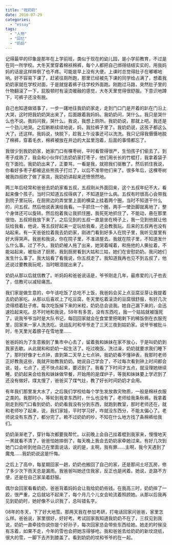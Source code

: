 ```yaml
---
title: "我奶奶"
date: 2010-07-29
categories: 
  - "essay"
tags: 
  - "人物"
  - "回忆"
  - "奶奶"
---
```


记得最早的印象是那年在上学前班，类似于现在的幼儿园，是小学前教育，不过是在同一所学校。大冬天里穿着棉袄棉裤，每个人都把自己绑得结结实实的，用我妈妈的话是这样摔倒了也不疼。可能是早上没有大便，上课时总觉得肚子在嘟嘟地响。好不容易下课了，赶紧往厕所跑，那里已经被先下课的同学给占满了，想着我奶奶家就在学校对面，于是就提着裤子往学校外面跑。刚跑过马路，突然肚子里的什物翻滚了一下，屁股顿时有滚烫暖融的感觉，大冬天里觉得很舒服。下意识地蹲下，可裤子还没有脱。

自己也知道做错事了，一步一躇地往我奶奶家走，走到门口门是开着的趴在门沿上大哭，这时把我奶奶哭出来了，后面跟着我妈妈。我奶奶问，哭什么。我只是哭什么也不说。我妈问我，哭什么。我说，我想上厕所。我奶奶说，那就上吧。我还是一个劲儿地哭。之后断断续续地说，妈，我拉裤子里了。我奶奶说，这孩子都这么大了，还这样。我妈说，快脱下，趁我上午没事还可以洗洗。我只记得我慑慑地脱了棉裤，穿着毛衣，棉裤被放在井边的大盆里泡着，后面的事情都忘了。

我很少到我奶奶家，她家门口有棵枣树，平时看管得很严，生怕孩子们偷去了。到枣子成熟了，我会和小伙伴们去奶奶家打枣子，他们用长长的竹棍打，我拿着袋子在下面捡。我奶奶出来了，正要骂，一看是我，就把我们驱散了。然后抓住我说，你看好多枣子都被这些熊孩子打烂了，以后不准带他们来了。很多年后，这棵枣树被我四叔砍了做了家具，我奶奶讲起来还愤愤然地。

两三年后经常和爸爸去奶奶家看五叔，五叔刚从外面回来，这个五叔年纪不大，看起来像个孩子。当时只知道五叔得病了，不知道是什么病。五叔有时很高心会带我到院子里玩玩，在厨房边的弄堂里上面的横梁上挂着两个圈，当时不知道干什么的，问五叔。然后他说表演给我看。一手抓住一个圈，两手一使劲脚就离地了，整个身体还可以旋转。然后抱着我让我抓住圈，我死死地抓住了，不能动，悬在那里很怕，五叔把我放下来了。之后见到的五叔一直是坐在椅子上，我一见到他就让他玩给我看，他说，等五叔好起来一定玩给我看，还会教我玩。后来的五叔再也没有站起来。有一天爸爸拉着我去奶奶家，刚进门看到好多人在院子里，我听见屋里有好大得哭声。我爸和我说，你在院子里，不准进屋去。我就在院子里，不知道发什么什么事。过了不久，我奶奶被人拖了出来，她哭着喊着，和拖他的人撕扯着，不能站起来，被抬进了厨房。我到厨房看到大姑和三姑，她们在安慰奶奶。我问她们发生什么事了。我大姑看了看我说，你五叔走了。我知道我再也见不到五叔了，他还说过要教我玩呢，当时眼泪就出来了。

奶奶从那以后就信教了。听妈妈和爸爸说话是，爷爷刚走几年，最疼爱的儿子也去了，信教可以减轻痛苦。

我们家是做生意的，中午该吃饭了总吃不上饭，我爸妈会买上点豆腐豆芽让我提着去奶奶家吃。从那以后喜欢上了吃豆腐，冬天里吃着滚烫的豆腐很舒服，有好几次烫得捂着肚子疼。每次吃饭掉下来的米粒，奶奶总会说我。她自己漏下来的，会迅速捡起来吃。总不时地和我说，59年有多苦，没有东西吃，我一个姑姑就被饿死了。说我爷爷当时是大队书记，每回回家就会在食堂里把喝剩下的稀饭倒在衣服兜里，回家来一家人洗洗吃。说战乱时和爷爷走了三天三夜到姑奶家。说爷爷被批斗时，冬天里光着膀子在雪地里……

爸爸妈妈为了生意搬到了集市中心去了，留着我和妹妹在家不放心，于是叫奶奶到我家去歇。从此就和和奶奶一起生活了。吃过晚饭，洗过澡，奶奶就要求我们睡下了，那时好像才七点钟，直到第二天早上七点钟。我奶奶看不懂钟表，我那时老师正好教我这些，我就开始教我奶奶。她说自己学会了，不过每次看到钟上时间都会说，娃，七点了，还不快点起来，要迟到了。我看了下时间才五点，就没理她继续睡。奶奶起来会给我和妹妹做早餐，开始用的是煤炉子，等我和妹妹要上学迟到了还没有做好。煤太慢了，爸爸买了煤气灶，教了好长时间奶奶才会用。

有年我们那里发大水了，之后我们学校给每个学生发放救灾物质，一般是棉袄衣服之类的。我那时小，等轮到我拿东西时，什么也没有了，老师给我条秋裤。我拿着刚走到校门口看到奶奶，奶奶看我没有分到东西，就跑到教室，那时老师还在，就和老师吵了起来，说，我们家娃，平时学习好，咋就没东西分，不能太偏心了。老师说没有东西了，都分完了。赖不过奶奶的吵，不知在什么地方找了条棉裤给我们。

奶奶渐渐老了，穿针每次都要我帮忙。以前晚上会自己拄着棍到我家来，慢慢地天一黑就看不清了，爸爸怕她摔倒了，每天晚上我会去奶奶家牵她过来。有好几次到她门口会听到他自己在里面说话，说的是，主啊，我有罪……主啊，我今天遇到了魔鬼……我奶奶说这是忏悔。

之后上了高中，每星期回家一趟，奶奶也搬回了自己的家，还是那间土坯瓦房，修了多少次下雨天总是漏雨。我爸爸叫她还住我家，反正也是闲着。她说，走路不方便，还是在自己家呆着舒服。

偶尔会回家看看奶奶，爸爸背着妈妈会让我给奶奶些钱。在我高三时，奶奶摔了一跤，很严重，之后就站不起来了，每个月几个儿女会轮流着照顾她。从那以后我再见到奶奶时，她好像不认识我了，总叫错名字。

08年的冬天，下了好大地雪。那两天我在参加考研，打电话回家问爸爸，家里怎么样。爸爸说，家里很好，好好考。考试回家我知道我奶奶不在了，三叔见到我说，奶奶一直牵挂你说你是个好孙子，每次回家总会带些东西给她。她走的时候没有冻着，如果不走，今年的雪也会把她冻得够呛。我和爸爸去给奶奶的新坟烧纸，很大的雪，一脚下去齐到膝盖了。看到奶奶的坟和爷爷的在一起。
